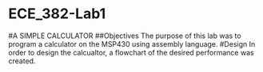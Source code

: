 ECE_382-Lab1
============
#A SIMPLE CALCULATOR
##Objectives
The purpose of this lab was to program a calculator on the MSP430 using assembly language. 
#Design
In order to design the calcualtor, a flowchart of the desired performance was created.
